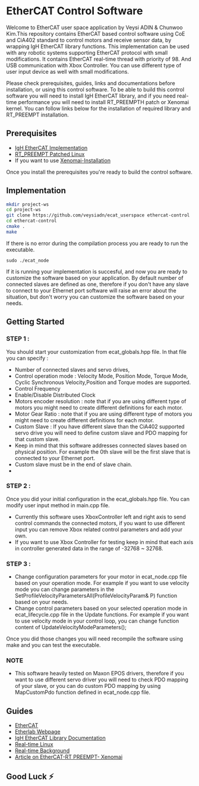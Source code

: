 # EtherCAT Control Software
  Welcome to EtherCAT user space application by Veysi ADIN & Chunwoo Kim.This repository contains EtherCAT based control software using CoE and CiA402 standard to control motors and receive sensor data, by wrapping IgH EtherCAT library functions. 
  This implementation can be used with any robotic systems supporting EtherCAT protocol with small modifications. It contains EtherCAT real-time thread with priority of 98. And USB communication with Xbox Controller. You can use different type of user input device as well with small modifications.
  
 Please check prerequisites, guides, links and documentations before installation, or using this control software. To be able to build this control software you will need to install IgH EtherCAT library, and if you need real-time performance you will need to install RT_PREEMPTH patch or Xenomai kernel. You can follow links below for the installation of required library and RT_PREEMPT installation.

## Prerequisites
- [IgH EtherCAT Implementation](https://github.com/veysiadn/IgHEtherCATImplementation)
- [RT_PREEMPT Patched Linux](https://github.com/veysiadn/RT_PREEMPT_INSTALL)
- If you want to use [Xenomai-Installation](https://github.com/veysiadn/xenomai-install)

Once you install the prerequisites you're ready to build the control software.

## Implementation
  
```sh
mkdir project-ws 
cd project-ws
git clone https://github.com/veysiadn/ecat_userspace ethercat-control
cd ethercat-control
cmake .
make
```
If there is no error during the compilation process you are ready to run the executable.
```
sudo ./ecat_node
```
If it is running your implementation is succesful, and now you are ready to customize the software based on your application.
By default number of connected slaves are defined as one, therefore if you don't have any slave to connect to your Ethernet port software will raise an error about the situation, but don't worry you can customize the software based on your needs.

## Getting Started
### STEP 1 : 
  You should start your customization from ecat_globals.hpp file. In that file you can specify : 
  - Number of connected slaves and servo drives,
  - Control operation mode : Velocity Mode, Position Mode, Torque Mode, Cyclic Synchronous Velocity,Position and Torque modes are supported. 
  - Control Frequency
  - Enable/Disable Distributed Clock
  - Motors encoder resolution : note that if you are using different type of motors you might need to create different definitions for each motor.
  - Motor Gear Ratio :  note that if you are using different type of motors you might need to create different definitions for each motor.
  - Custom Slave : If you have different slave than the CiA402 supported servo drive you will need to define custom slave and PDO mapping for that custom slave.
  - Keep in mind that this software addresses connected slaves based on physical position. For example the 0th slave will be the first slave that is connected to your Ethernet port. 
  - Custom slave must be in the end of slave chain.
  - 
### STEP 2 : 
  Once you did your initial configuration in the ecat_globals.hpp file. You can modify user input method in main.cpp file.
  - Currently this software uses XboxController left and right axis to send control commands the connected motors, if you want to use different input you can remove Xbox related control parameters and add your own.
  - If you want to use Xbox Controller for testing keep in mind that each axis in controller generated data in the range of -32768 ~ 32768.

### STEP 3 : 
  - Change configuration parameters for your motor in ecat_node.cpp file based on your operation mode. For example if you want to use velocity mode you can change parameters in the SetProfileVelocityParametersAll(ProfileVelocityParam& P) function based on your needs.
  - Change control parameters based on your selected operation mode in ecat_lifecycle.cpp file in the Update functions. For example if you want to use velocity mode in your control loop, you can change function content of UpdateVelocityModeParameters();

Once you did those changes you will need recompile the software using make and you can test the executable. 

### NOTE 
  - This software heavily tested on Maxon EPOS drivers, therefore if you want to use different servo driver you will need to check PDO mapping of your slave, or you can do custom PDO mapping by using MapCustomPdo function defined in ecat_node.cpp file. 
## Guides

- [EtherCAT](https://www.ethercat.org/en/technology.html)
- [Etherlab Webpage](https://www.etherlab.org/en/ethercat/index.php)
- [IgH EtherCAT Library Documentation](https://www.etherlab.org/download/ethercat/ethercat-1.5.2.pdf)
- [Real-time Linux](https://wiki.linuxfoundation.org/realtime/documentation/technical_basics/start)
- [Real-time Background](https://design.ros2.org/articles/realtime_background.html)
- [Article on EtherCAT-RT PREEMPT- Xenomai](https://www.ripublication.com/ijaer17/ijaerv12n21_94.pdf)

## Good Luck ⚡
